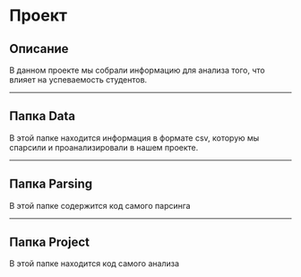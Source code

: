 # Проект

## Описание
В данном проекте мы собрали информацию для анализа того, что влияет на успеваемость студентов.
____
## Папка Data
В этой папке находится информация в формате csv, которую мы спарсили и проанализировали в нашем проекте.
____
## Папка Parsing
В этой папке содержится код самого парсинга
____
## Папка Project
В этой папке находится код самого анализа
